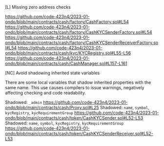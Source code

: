 [L] Missing zero address checks

https://github.com/code-423n4/2023-01-ondo/blob/main/contracts/cash/factory/CashFactory.sol#L54
https://github.com/code-423n4/2023-01-ondo/blob/main/contracts/cash/factory/CashKYCSenderFactory.sol#L54
https://github.com/code-423n4/2023-01-ondo/blob/main/contracts/cash/factory/CashKYCSenderReceiverFactory.sol#L54
https://github.com/code-423n4/2023-01-ondo/blob/main/contracts/cash/kyc/KYCRegistry.sol#L55-L56
https://github.com/code-423n4/2023-01-ondo/blob/main/contracts/cash/CashManager.sol#L157-L161


[NC] Avoid shadowing inherited state variables

There are some local variables that shadow inherited properties with the same name. This use causes compilers to issue warnings, negatively affecting checking and code readability.

Shadowed: `_admin`
https://github.com/code-423n4/2023-01-ondo/blob/main/contracts/cash/Proxy.sol#L25
Shadowed: `name`, `symbol`, `kycRegistry`, `kycRequirementGroup`
https://github.com/code-423n4/2023-01-ondo/blob/main/contracts/cash/token/CashKYCSender.sol#L52-L53
Shadowed: `name`, `symbol`, `kycRegistry`, `kycRequirementGroup`
https://github.com/code-423n4/2023-01-ondo/blob/main/contracts/cash/token/CashKYCSenderReceiver.sol#L52-L53